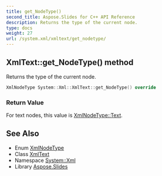 ```yaml
---
title: get_NodeType()
second_title: Aspose.Slides for C++ API Reference
description: Returns the type of the current node.
type: docs
weight: 27
url: /system.xml/xmltext/get_nodetype/
---
```

## XmlText::get_NodeType() method


Returns the type of the current node.

```cpp
XmlNodeType System::Xml::XmlText::get_NodeType() override
```


### Return Value

For text nodes, this value is [XmlNodeType::Text](../../xmlnodetype/).

## See Also

* Enum [XmlNodeType](../../xmlnodetype/)
* Class [XmlText](../)
* Namespace [System::Xml](../../)
* Library [Aspose.Slides](../../../)
